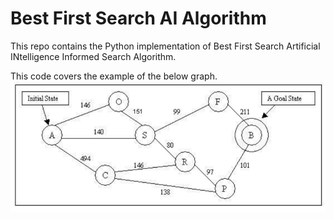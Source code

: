 # Best First Search AI Algorithm

This repo contains the Python implementation of Best First Search Artificial INtelligence Informed Search Algorithm.

This code covers the example of the below graph.
<img src="https://github.com/shahzaibk23/Best-First-Search-AI-Python/blob/master/ss.png" >